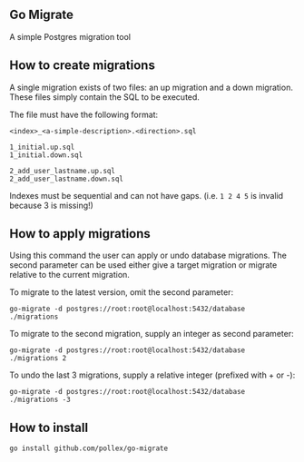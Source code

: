 ## Go Migrate

A simple Postgres migration tool

## How to create migrations

A single migration exists of two files: an up migration and a down migration. These files simply contain the SQL to be executed.

The file must have the following format:

```
<index>_<a-simple-description>.<direction>.sql

1_initial.up.sql
1_initial.down.sql

2_add_user_lastname.up.sql
2_add_user_lastname.down.sql

```

Indexes must be sequential and can not have gaps. (i.e. `1 2 4 5` is invalid because 3 is missing!)

## How to apply migrations

Using this command the user can apply or undo database migrations.
The second parameter can be used either give a target migration or migrate relative to the current migration.

To migrate to the latest version, omit the second parameter:

```
go-migrate -d postgres://root:root@localhost:5432/database ./migrations
```

To migrate to the second migration, supply an integer as second parameter:

```
go-migrate -d postgres://root:root@localhost:5432/database ./migrations 2
```

To undo the last 3 migrations, supply a relative integer (prefixed with + or -):

```
go-migrate -d postgres://root:root@localhost:5432/database ./migrations -3
```

## How to install

```
go install github.com/pollex/go-migrate
```

